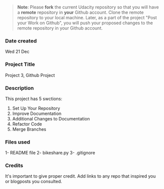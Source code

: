 >**Note**: Please **fork** the current Udacity repository so that you will have a **remote** repository in **your** Github account. Clone the remote repository to your local machine. Later, as a part of the project "Post your Work on Github", you will push your proposed changes to the remote repository in your Github account.

### Date created
Wed 21 Dec
### Project Title
Project 3, Github Project

### Description
This project has 5 swctions:
1. Set Up Your Repository
2. Improve Documentation
3. Additional Changes to Documentation
4. Refactor Code
5. Merge Branches

### Files used
1- README file 
2- bikeshare.py
3- .gitignore

### Credits
It's important to give proper credit. Add links to any repo that inspired you or blogposts you consulted.

